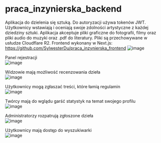 # praca_inzynierska_backend
Aplikacja do dzielenia się sztuką. 
Do autoryzacji używa tokenów JWT.
Użytkownicy wstawiają i oceniają swoje zdolności artystyczne z każdej dziedziny sztuki.
Aplikacja akceptuje pliki graficzne do fotografii, filmy oraz pliki audio do muzyki oraz .pdf do literatury.
Pliki są przechowywane w usłudze Cloudflare R2.
Frontend wykonany w Next.js: https://github.com/SylwesterDu/praca_inzynierska_frontend
![image](https://github.com/SylwesterDu/praca_inzynierska_backend/assets/61783625/91f6e937-8e3f-4f78-afc9-8bd8d6f1898d)

Panel rejestracji  
![image](https://github.com/SylwesterDu/praca_inzynierska_backend/assets/61783625/6bdcb2c7-5c9a-4bb5-be81-d3750b4965ed)


Widzowie mają możliwość recenzowania dzieła  
![image](https://github.com/SylwesterDu/praca_inzynierska_backend/assets/61783625/f90263a1-d191-4ad1-8c8e-0d26413235de)

Użytkownicy mogą zgłaszać treści, które łamią regulamin  
![image](https://github.com/SylwesterDu/praca_inzynierska_backend/assets/61783625/bf535838-f019-405e-82cb-64f4af635b95)

Twórcy mają do wglądu garść statystyk na temat swojego profilu  
![image](https://github.com/SylwesterDu/praca_inzynierska_backend/assets/61783625/017708da-596b-42fd-b730-05d81a9498a9)

Administratorzy rozpatrują zgłoszone dzieła  
![image](https://github.com/SylwesterDu/praca_inzynierska_backend/assets/61783625/5b09dd85-066c-49a2-b08d-ec98226e2aac)

Użytkownicy mają dostęp do wyszukiwarki  
![image](https://github.com/SylwesterDu/praca_inzynierska_backend/assets/61783625/d979e9c2-75ee-4a74-ac21-00ea1c521ddf)

